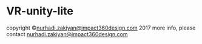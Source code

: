 # VR-unity-lite
copyright ©nurhadi.zakiyan@impact360design.com 2017
more info, please contact nurhadi.zakiyan@impact360design.com
